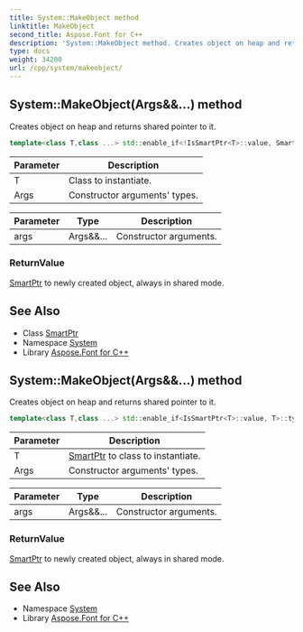 ```yaml
---
title: System::MakeObject method
linktitle: MakeObject
second_title: Aspose.Font for C++
description: 'System::MakeObject method. Creates object on heap and returns shared pointer to it in C++.'
type: docs
weight: 34200
url: /cpp/system/makeobject/
---
```

## System::MakeObject(Args\&&...) method


Creates object on heap and returns shared pointer to it.

```cpp
template<class T,class ...> std::enable_if<!IsSmartPtr<T>::value, SmartPtr<T>>::type System::MakeObject(Args &&... args)
```


| Parameter | Description |
| --- | --- |
| T | Class to instantiate. |
| Args | Constructor arguments' types. |

| Parameter | Type | Description |
| --- | --- | --- |
| args | Args\&&... | Constructor arguments. |

### ReturnValue

[SmartPtr](../smartptr/) to newly created object, always in shared mode.

## See Also

* Class [SmartPtr](../smartptr/)
* Namespace [System](../)
* Library [Aspose.Font for C++](../../)
## System::MakeObject(Args\&&...) method


Creates object on heap and returns shared pointer to it.

```cpp
template<class T,class ...> std::enable_if<IsSmartPtr<T>::value, T>::type System::MakeObject(Args &&... args)
```


| Parameter | Description |
| --- | --- |
| T | [SmartPtr](../smartptr/) to class to instantiate. |
| Args | Constructor arguments' types. |

| Parameter | Type | Description |
| --- | --- | --- |
| args | Args\&&... | Constructor arguments. |

### ReturnValue

[SmartPtr](../smartptr/) to newly created object, always in shared mode.

## See Also

* Namespace [System](../)
* Library [Aspose.Font for C++](../../)
